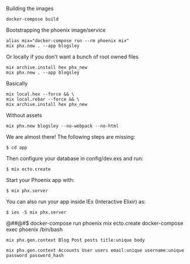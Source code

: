 Building the images

    docker-compose build

Bootstrapping the phoenix image/service

    alias mix="docker-compose run --rm phoenix mix"
    mix phx.new . --app blogsley

Or locally if you don't want a bunch of root owned files

    mix archive.install hex phx_new
    mix phx.new . --app blogsley

Basically

    mix local.hex --force && \
    mix local.rebar --force && \
    mix archive.install hex phx_new

Without assets

    mix phx.new blogsley --no-webpack --no-html

We are almost there! The following steps are missing:

    $ cd app

Then configure your database in config/dev.exs and run:

    $ mix ecto.create

Start your Phoenix app with:

    $ mix phx.server

You can also run your app inside IEx (Interactive Elixir) as:

    $ iex -S mix phx.server

@##@#$
    docker-compose run phoenix mix ecto.create
    docker-compose exec phoenix /bin/bash

    mix phx.gen.context Blog Post posts title:unique body

    mix phx.gen.context Accounts User users email:unique username:unique password password_hash